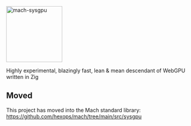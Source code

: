 <a href="https://machengine.org/pkg/mach-sysgpu">
    <picture>
        <source media="(prefers-color-scheme: dark)" srcset="https://machengine.org/assets/mach/sysgpu-full-dark.svg">
        <img alt="mach-sysgpu" src="https://machengine.org/assets/mach/sysgpu-full-light.svg" height="150px">
    </picture>
</a>

Highly experimental, blazingly fast, lean & mean descendant of WebGPU written in Zig

## Moved

This project has moved into the Mach standard library: https://github.com/hexops/mach/tree/main/src/sysgpu
